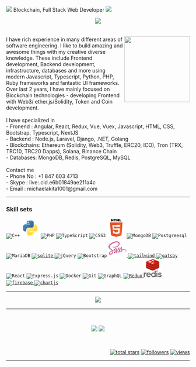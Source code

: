 <p align="left">
<img src="https://media.giphy.com/media/hvRJCLFzcasrR4ia7z/giphy.gif" width="25px">
  Blockchain, Full Stack Web Developer
  <img src="https://media.giphy.com/media/hvRJCLFzcasrR4ia7z/giphy.gif" width="25px">
</p>

<p align="center">
  <a href="https://github.com/starbinna"><img src="https://readme-typing-svg.herokuapp.com/?lines=React%20Web3%20%20TypeScript;Web%20and%20mobile%20master;7%2B%20years%20of%20experience;High%20quality%20code&font=Pacifico&center=true&width=650&height=120&color=58a6ff&vCenter=true&size=45%22"></a>
</p>
<br />
<div>
    <span align='right'>
  <img align='right' width='180' height='180' src='https://camo.githubusercontent.com/cb3ebdbc2a825029c2b9286d0219325934ffa5a2c9606543b633946590ebeaf5/68747470733a2f2f75706c6f61642e77696b696d656469612e6f72672f77696b6970656469612f636f6d6d6f6e732f7468756d622f622f62372f417070726f7665642d666f722d667265652d63756c747572616c2d776f726b732e7376672f31343470782d417070726f7665642d666f722d667265652d63756c747572616c2d776f726b732e7376672e706e67'/>
  </span>
  <span align='left'>
    <span>
     I have rich experience in many different areas of software engineering.
I like to build amazing and awesome things with my creative diverse knowledge.
These include Frontend development, Backend development, infrastructure, databases and more
using modern Javascript, Typescript, Python, PHP, Ruby frameworks and fantastic UI frameworks. 
Over last 2 years, I have mainly focused on Blockchain technologies - developing Frontend with Web3/
ether.js/Solidity, Token and Coin development.
    </span>
    </span><br/></br>
    I have specialized in </br>
     - Fronend : Angular, React, Redux, Vue, Vuex, Javascript, HTML, CSS, Bootstrap, Typescript, NextJS </br>                  
     - Backend : Node.js, Laravel, Django, .NET, Golang </br>
     - Blockchains: Ethereum (Solidity, Web3, Truffle, ERC20, ICO), Tron (TRX, TRC10, TRC20 Dapps), Solana, Binance Chain </br>
     - Databases: MongoDB, Redis, PostgreSQL, MySQL </br></br>     
Contact me</br>
- Phone No : +1 847 603 4713</br>
- Skype : live:.cid.e6b01849ae211a4c</br>
- Email : michaelakita1001@gmail.com</br>
  </div>
  
  <hr>
  <h3  id="macropower-tech">Skill sets </h3>
  <div>
     <div align="left">
      <code><img  alt="C++" height="50" width="50" src="https://img.icons8.com/color/2x/c-plus-plus-logo.png"></code>
      <code><img alt="Python" height="50" width="50" src="https://raw.githubusercontent.com/devicons/devicon/master/icons/python/python-original.svg"/></code>
      <code><img  alt="PHP" height="50" width="50" src="https://profilinator.rishav.dev/skills-assets/php-original.svg"/></code>
      <code><img alt="TypeScript" height="50" width="50" src="https://img.icons8.com/color/2x/typescript.png"></code>
      <code><img alt="CSS3" height="50" width="50" src="https://img.icons8.com/color/2x/css3.png"/></code>
      <code><img alt="html5" width="50" height="50" src="https://raw.githubusercontent.com/devicons/devicon/master/icons/html5/html5-original-wordmark.svg"/></code>
      <code><img alt="MongoDB" height="50" width="50" src="https://img.icons8.com/color/2x/mongodb.png"/></code>
      <code><img alt="Postgreesql" height="50" width="50" src="https://img.icons8.com/color/2x/postgreesql.png"/></code>
      <code><img alt="MariaDB" height="50" width="50" src="https://img.icons8.com/color/2x/mysql-logo.png"/></code>
       <a href="https://www.sqlite.org/" target="_blank">
         <code><img alt="sqlite" width="50" height="50" src="https://www.vectorlogo.zone/logos/sqlite/sqlite-icon.svg" /></code>
      </a>
      <code><img  alt="jQuery" height="50" width="50" src="https://img.icons8.com/external-tal-revivo-tritone-tal-revivo/344/external-jquery-is-a-javascript-library-designed-to-simplify-html-logo-tritone-tal-revivo.png" /></code>
      <code><img alt="Bootstrap" height="50" width="50" src="https://img.icons8.com/color/2x/bootstrap.png" /></code>
      <a href="https://sass-lang.com" target="_blank"> 
         <code><img  alt="sass" width="50" height="50" src="https://raw.githubusercontent.com/devicons/devicon/master/icons/sass/sass-original.svg"/></code>
      </a>
      <a href="https://tailwindcss.com/" target="_blank"> 
        <code><img alt="tailwind" width="50" height="50" src="https://www.vectorlogo.zone/logos/tailwindcss/tailwindcss-icon.svg"/></code>
      </a>
      <a href="https://www.gatsbyjs.com/" target="_blank">
        <code><img alt="gatsby" width="50" height="50" src="https://www.vectorlogo.zone/logos/gatsbyjs/gatsbyjs-icon.svg"/></code>
      </a> 
      <code><img alt="React" height="50"  width="50" src="https://profilinator.rishav.dev/skills-assets/react-original-wordmark.svg" /></code>
      <code><img alt="Express.js" height="50" width="50" src="https://profilinator.rishav.dev/skills-assets/express-original-wordmark.svg" /></code>
      <code><img  alt="Docker" height="50" width="50" src="https://profilinator.rishav.dev/skills-assets/docker-original-wordmark.svg" /></code>
      <code><img alt="Git" height="50"  width="50" src="https://profilinator.rishav.dev/skills-assets/git-scm-icon.svg" /></code>
      <code><img alt="GraphQL" height="50"  width="50"  src="https://profilinator.rishav.dev/skills-assets/graphql.png" /></code>
      <a href="https://redux.js.org" target="_blank">
        <code><img alt="Redux" height="50" width="50"  src="https://profilinator.rishav.dev/skills-assets/redux-original.svg"  /></code>
      </a>
      <a href="https://redis.io" target="_blank">
        <code><img alt="redis" width="50" height="50" src="https://raw.githubusercontent.com/devicons/devicon/master/icons/redis/redis-original-wordmark.svg"/></code>
      </a>
       <a href="https://firebase.google.com/" target="_blank"> 
         <code><img src="https://www.vectorlogo.zone/logos/firebase/firebase-icon.svg" alt="firebase" width="50" height="50"/></code>
      </a>
      <a href="https://www.chartjs.org" target="_blank"> 
        <code><img alt="chartjs" width="50" height="50" src="https://www.chartjs.org/media/logo-title.svg"/></code>
      </a>
    </div>
  </div>
  <hr>
<p align="center">
    <img src="https://github-profile-trophy.vercel.app/?username=Astro2020-lovely&row=3&column=8&layout=compact&title_color=63cda9&margin-w=15&margin-h=15"/>
</p>
<hr>
<br />

<p align="center">
    <img src="https://github-readme-stats.vercel.app/api?username=awesomeDeveloper1001&show_icons=true&bg_color=0e2239&text_color=58a6ff&hide_border=true" width="54.25%">
    <img src="https://github-readme-stats.vercel.app/api/top-langs/?username=awesomeDeveloper1001&layout=compact&bg_color=0e2239&text_color=58a6ff&hide_border=true" width="45.25%">
</p>
<br />

<p align="right">
  <a href="https://github.com/awesomeDeveloper1001?tab=repositories&sort=stargazers">
    <img alt="total stars" title="Total stars on GitHub" src="https://custom-icon-badges.herokuapp.com/badge/dynamic/json?logo=star&color=55960c&labelColor=488207&label=Stars&style=for-the-badge&query=%24.stars&url=https://api.github-star-counter.workers.dev/user/awesomeDeveloper1001"/></a>
  <a href="https://github.com/awesomeDeveloper1001?tab=followers">
    <img alt="followers" title="Follow me on Github" src="https://custom-icon-badges.herokuapp.com/github/followers/awesomeDeveloper1001?color=236ad3&labelColor=1155ba&style=for-the-badge&logo=person-add&label=Follow&logoColor=white"/></a>
  <a href="https://github.com/mikoalas0414">
    <img alt="views" title="GitHub profile views" src="https://shields-io-visitor-counter.herokuapp.com/badge?page=awesomeDeveloper1001&style=for-the-badge"/></a>
</p>
<hr>
